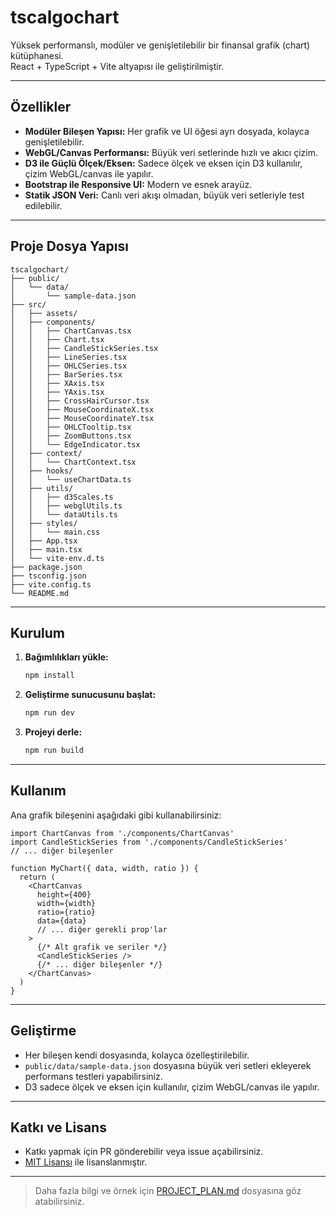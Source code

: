 # tscalgochart

Yüksek performanslı, modüler ve genişletilebilir bir finansal grafik (chart) kütüphanesi.  
React + TypeScript + Vite altyapısı ile geliştirilmiştir.

---

## Özellikler

- **Modüler Bileşen Yapısı:** Her grafik ve UI öğesi ayrı dosyada, kolayca genişletilebilir.
- **WebGL/Canvas Performansı:** Büyük veri setlerinde hızlı ve akıcı çizim.
- **D3 ile Güçlü Ölçek/Eksen:** Sadece ölçek ve eksen için D3 kullanılır, çizim WebGL/canvas ile yapılır.
- **Bootstrap ile Responsive UI:** Modern ve esnek arayüz.
- **Statik JSON Veri:** Canlı veri akışı olmadan, büyük veri setleriyle test edilebilir.

---

## Proje Dosya Yapısı

```
tscalgochart/
├── public/
│   └── data/
│       └── sample-data.json
├── src/
│   ├── assets/
│   ├── components/
│   │   ├── ChartCanvas.tsx
│   │   ├── Chart.tsx
│   │   ├── CandleStickSeries.tsx
│   │   ├── LineSeries.tsx
│   │   ├── OHLCSeries.tsx
│   │   ├── BarSeries.tsx
│   │   ├── XAxis.tsx
│   │   ├── YAxis.tsx
│   │   ├── CrossHairCursor.tsx
│   │   ├── MouseCoordinateX.tsx
│   │   ├── MouseCoordinateY.tsx
│   │   ├── OHLCTooltip.tsx
│   │   ├── ZoomButtons.tsx
│   │   └── EdgeIndicator.tsx
│   ├── context/
│   │   └── ChartContext.tsx
│   ├── hooks/
│   │   └── useChartData.ts
│   ├── utils/
│   │   ├── d3Scales.ts
│   │   ├── webglUtils.ts
│   │   └── dataUtils.ts
│   ├── styles/
│   │   └── main.css
│   ├── App.tsx
│   ├── main.tsx
│   └── vite-env.d.ts
├── package.json
├── tsconfig.json
├── vite.config.ts
└── README.md
```

---

## Kurulum

1. **Bağımlılıkları yükle:**
   ```sh
   npm install
   ```

2. **Geliştirme sunucusunu başlat:**
   ```sh
   npm run dev
   ```

3. **Projeyi derle:**
   ```sh
   npm run build
   ```

---

## Kullanım

Ana grafik bileşenini aşağıdaki gibi kullanabilirsiniz:

```tsx
import ChartCanvas from './components/ChartCanvas'
import CandleStickSeries from './components/CandleStickSeries'
// ... diğer bileşenler

function MyChart({ data, width, ratio }) {
  return (
    <ChartCanvas
      height={400}
      width={width}
      ratio={ratio}
      data={data}
      // ... diğer gerekli prop'lar
    >
      {/* Alt grafik ve seriler */}
      <CandleStickSeries />
      {/* ... diğer bileşenler */}
    </ChartCanvas>
  )
}
```

---

## Geliştirme

- Her bileşen kendi dosyasında, kolayca özelleştirilebilir.
- `public/data/sample-data.json` dosyasına büyük veri setleri ekleyerek performans testleri yapabilirsiniz.
- D3 sadece ölçek ve eksen için kullanılır, çizim WebGL/canvas ile yapılır.

---

## Katkı ve Lisans

- Katkı yapmak için PR gönderebilir veya issue açabilirsiniz.
- [MIT Lisansı](LICENSE) ile lisanslanmıştır.

---

> Daha fazla bilgi ve örnek için [PROJECT_PLAN.md](PROJECT_PLAN.md) dosyasına göz atabilirsiniz.
